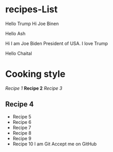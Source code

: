 # recipes-List

Hello Trump
Hi Joe Binen

Hello Ash

Hi I am Joe Biden President of USA. I love Trump

Hello Chaital

# Cooking style

_Recipe 1_
**Recipe 2**
_Recipe 3_

## Recipe 4

- Recipe 5
- Recipe 6
- Recipe 7
- Recipe 8
- Recipe 9
- Recipe 10
  I am Git Accept me on GitHub
